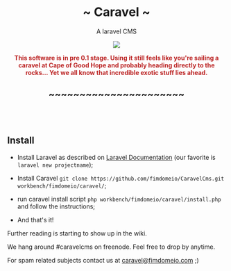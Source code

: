 <div style="text-align:center">

<h1>~ Caravel ~</h1>

A laravel CMS

<img style="max-width:100%;" src="http://www.fimdomeio.com/caravel/img/sea-monster.png" />

<p style="color:#bb2222; font-weight:bold; text-align: center;">This software is in pre 0.1 stage. Using it still feels like you're sailing a caravel at Cape of Good Hope and probably heading directly to the rocks... Yet we all know that incredible exotic stuff lies ahead.</p>


<h2>~~~~~~~~~~~~~~~~~~~~~~</h2>


</div>

<br/><br/>
## Install

- Install Laravel as described on [Laravel Documentation](http://laravel.com/docs/4.2/quick) (our favorite is `laravel new projectname`);

- Install Caravel `git clone https://github.com/fimdomeio/CaravelCms.git workbench/fimdomeio/caravel/`;

- run caravel install script `php workbench/fimdomeio/caravel/install.php` and follow the instructions;

- And that's it!

Further reading is starting to show up in the wiki.

We hang around #caravelcms on freenode. Feel free to drop by anytime.

For spam related subjects contact us at caravel@fimdomeio.com ;)



